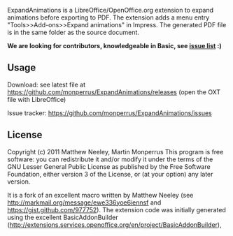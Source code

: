 ExpandAnimations is a LibreOffice/OpenOffice.org extension to expand animations before exporting to PDF. The extension adds a menu entry "Tools>>Add-ons>>Expand animations" in Impress. The generated PDF file is in the same folder as the source document.

**We are looking for contributors, knowledgeable in Basic, see [issue list](https://github.com/monperrus/ExpandAnimations/issues?q=is%3Aissue+is%3Aopen+sort%3Aupdated-desc) :)** 

Usage
-------

Download: see latest file at <https://github.com/monperrus/ExpandAnimations/releases> (open the OXT file with LibreOffice)

Issue tracker: <https://github.com/monperrus/ExpandAnimations/issues>

License
--------

Copyright (c) 2011  Matthew Neeley, Martin Monperrus
This program is free software: you can redistribute it and/or modify
it under the terms of the GNU Lesser General Public License as published by
the Free Software Foundation, either version 3 of the License, or
(at your option) any later version.

It is a fork of an excellent macro written by Matthew Neeley (see <http://markmail.org/message/ewe336yoe6iennsf> and <https://gist.github.com/977752>).
The extension code was initially generated using the excellent BasicAddonBuilder (<http://extensions.services.openoffice.org/en/project/BasicAddonBuilder>),
